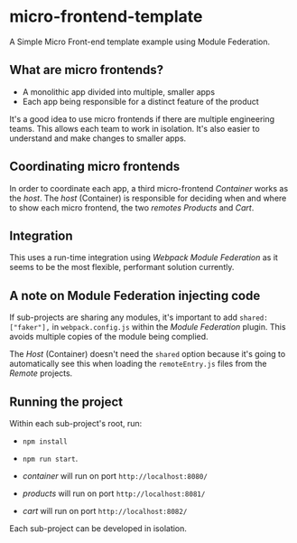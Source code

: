 # micro-frontend-template

A Simple Micro Front-end template example using Module Federation.

## What are micro frontends?

- A monolithic app divided into multiple, smaller apps
- Each app being responsible for a distinct feature of the product

It's a good idea to use micro frontends if there are multiple engineering teams. This allows each team to work in isolation. It's also easier to understand and make changes to smaller apps.

## Coordinating micro frontends

In order to coordinate each app, a third micro-frontend _Container_ works as the _host_. The _host_ (Container) is responsible for deciding when and where to show each micro frontend, the two _remotes_ _Products_ and _Cart_.

## Integration

This uses a run-time integration using _Webpack Module Federation_ as it seems to be the most flexible, performant solution currently.

## A note on Module Federation injecting code

If sub-projects are sharing any modules, it's important to add `shared: ["faker"],` in `webpack.config.js` within the _Module Federation_ plugin. This avoids multiple copies of the module being complied.

The _Host_ (Container) doesn't need the `shared` option because it's going to automatically see this when loading the `remoteEntry.js` files from the _Remote_ projects.

## Running the project

Within each sub-project's root, run:

- `npm install`
- `npm run start`.

- _container_ will run on port `http://localhost:8080/`
- _products_ will run on port `http://localhost:8081/`
- _cart_ will run on port `http://localhost:8082/`

Each sub-project can be developed in isolation.
